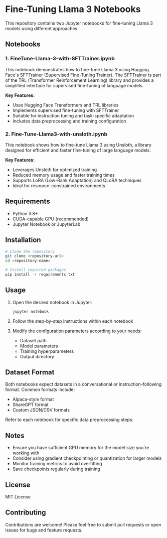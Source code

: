 # Fine-Tuning Llama 3 Notebooks

This repository contains two Jupyter notebooks for fine-tuning Llama 3 models using different approaches.

## Notebooks

### 1. FineTune-Llama-3-with-SFTTrainer.ipynb
This notebook demonstrates how to fine-tune Llama 3 using Hugging Face's SFTTrainer (Supervised Fine-Tuning Trainer). The SFTTrainer is part of the TRL (Transformer Reinforcement Learning) library and provides a simplified interface for supervised fine-tuning of language models.

**Key Features:**
- Uses Hugging Face Transformers and TRL libraries
- Implements supervised fine-tuning with SFTTrainer
- Suitable for instruction tuning and task-specific adaptation
- Includes data preprocessing and training configuration

### 2. Fine-Tune-Llama3-with-unsloth.ipynb
This notebook shows how to fine-tune Llama 3 using Unsloth, a library designed for efficient and faster fine-tuning of large language models.

**Key Features:**
- Leverages Unsloth for optimized training
- Reduced memory usage and faster training times
- Supports LoRA (Low-Rank Adaptation) and QLoRA techniques
- Ideal for resource-constrained environments

## Requirements

- Python 3.8+
- CUDA-capable GPU (recommended)
- Jupyter Notebook or JupyterLab

## Installation

```bash
# Clone the repository
git clone <repository-url>
cd <repository-name>

# Install required packages
pip install -r requirements.txt
```

## Usage

1. Open the desired notebook in Jupyter:
   ```bash
   jupyter notebook
   ```

2. Follow the step-by-step instructions within each notebook

3. Modify the configuration parameters according to your needs:
   - Dataset path
   - Model parameters
   - Training hyperparameters
   - Output directory

## Dataset Format

Both notebooks expect datasets in a conversational or instruction-following format. Common formats include:
- Alpaca-style format
- ShareGPT format
- Custom JSON/CSV formats

Refer to each notebook for specific data preprocessing steps.

## Notes

- Ensure you have sufficient GPU memory for the model size you're working with
- Consider using gradient checkpointing or quantization for larger models
- Monitor training metrics to avoid overfitting
- Save checkpoints regularly during training

## License

MIT License

## Contributing

Contributions are welcome! Please feel free to submit pull requests or open issues for bugs and feature requests.